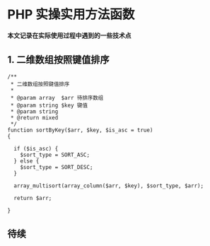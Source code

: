 # PHP 实操实用方法函数

**本文记录在实际使用过程中遇到的一些技术点**

## 1. 二维数组按照键值排序
```
/**
 * 二维数组按照键值排序
 *
 * @param array  $arr 待排序数组
 * @param string $key 键值
 * @param string 
 * @return mixed
 */
function sortByKey($arr, $key, $is_asc = true) 
{
  
  if ($is_asc) {
    $sort_type = SORT_ASC;
  } else {
    $sort_type = SORT_DESC;
  }
  
  array_multisort(array_column($arr, $key), $sort_type, $arr);
  
  return $arr;
  
}
```

## 待续